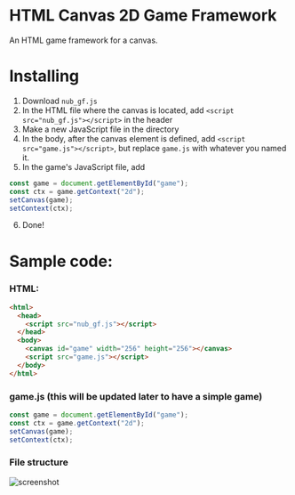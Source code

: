 # HTML Canvas 2D Game Framework
An HTML game framework for a canvas.

# Installing
  1. Download `nub_gf.js`
  2. In the HTML file where the canvas is located, add `<script src="nub_gf.js"></script>` in the header
  3. Make a new JavaScript file in the directory
  4. In the body, after the canvas element is defined, add `<script src="game.js"></script>`, but replace `game.js` with whatever you named it.
  5. In the game's JavaScript file, add
```javascript 
const game = document.getElementById("game");
const ctx = game.getContext("2d");
setCanvas(game);
setContext(ctx);
```
  6. Done!
  
# Sample code:
### HTML:
```html
<html>
  <head>
    <script src="nub_gf.js"></script>
  </head>
  <body>
    <canvas id="game" width="256" height="256"></canvas>
    <script src="game.js"></script>
  </body>
</html>
```
### game.js (this will be updated later to have a simple game)
```javascript
const game = document.getElementById("game");
const ctx = game.getContext("2d");
setCanvas(game);
setContext(ctx);
```
### File structure
![screenshot](http://71.15.105.244/scp_2d/file_structure.png)
